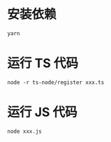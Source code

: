 # 安装依赖
```
yarn
```
# 运行 TS 代码
```
node -r ts-node/register xxx.ts
```
# 运行 JS 代码
```
node xxx.js
```